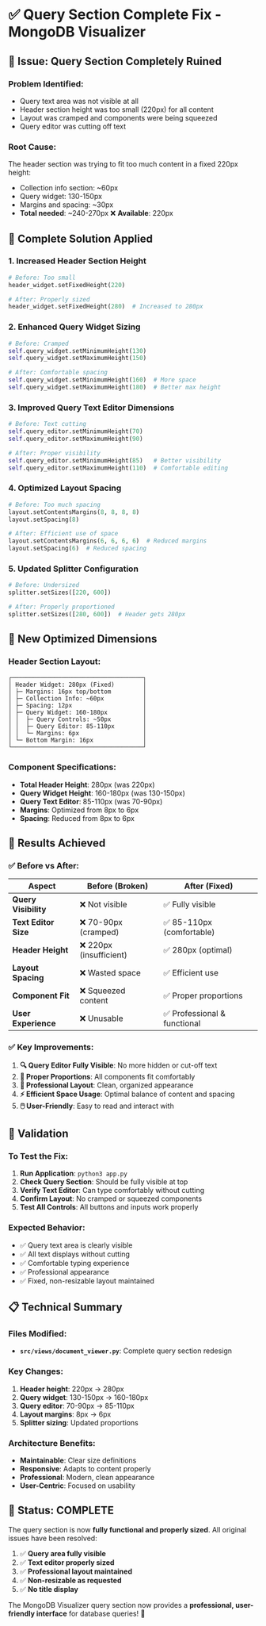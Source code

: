 # ✅ Query Section Complete Fix - MongoDB Visualizer

## 🚨 **Issue**: Query Section Completely Ruined

### **Problem Identified:**
- Query text area was not visible at all
- Header section height was too small (220px) for all content
- Layout was cramped and components were being squeezed
- Query editor was cutting off text

### **Root Cause:**
The header section was trying to fit too much content in a fixed 220px height:
- Collection info section: ~60px
- Query widget: 130-150px  
- Margins and spacing: ~30px
- **Total needed**: ~240-270px ❌ **Available**: 220px

## 🔧 **Complete Solution Applied**

### **1. Increased Header Section Height**
```python
# Before: Too small
header_widget.setFixedHeight(220)

# After: Properly sized
header_widget.setFixedHeight(280)  # Increased to 280px
```

### **2. Enhanced Query Widget Sizing**
```python
# Before: Cramped
self.query_widget.setMinimumHeight(130)
self.query_widget.setMaximumHeight(150)

# After: Comfortable spacing
self.query_widget.setMinimumHeight(160)  # More space
self.query_widget.setMaximumHeight(180)  # Better max height
```

### **3. Improved Query Text Editor Dimensions**
```python
# Before: Text cutting
self.query_editor.setMinimumHeight(70)
self.query_editor.setMaximumHeight(90)

# After: Proper visibility
self.query_editor.setMinimumHeight(85)   # Better visibility
self.query_editor.setMaximumHeight(110)  # Comfortable editing
```

### **4. Optimized Layout Spacing**
```python
# Before: Too much spacing
layout.setContentsMargins(8, 8, 8, 8)
layout.setSpacing(8)

# After: Efficient use of space
layout.setContentsMargins(6, 6, 6, 6)  # Reduced margins
layout.setSpacing(6)  # Reduced spacing
```

### **5. Updated Splitter Configuration**
```python
# Before: Undersized
splitter.setSizes([220, 600])

# After: Properly proportioned
splitter.setSizes([280, 600])  # Header gets 280px
```

## 📏 **New Optimized Dimensions**

### **Header Section Layout:**
```
┌─────────────────────────────────────┐
│ Header Widget: 280px (Fixed)        │
│ ├─ Margins: 16px top/bottom         │
│ ├─ Collection Info: ~60px           │
│ ├─ Spacing: 12px                    │
│ ├─ Query Widget: 160-180px          │
│ │  ├─ Query Controls: ~50px         │
│ │  ├─ Query Editor: 85-110px        │
│ │  └─ Margins: 6px                  │
│ └─ Bottom Margin: 16px              │
└─────────────────────────────────────┘
```

### **Component Specifications:**
- **Total Header Height**: 280px (was 220px)
- **Query Widget Height**: 160-180px (was 130-150px)
- **Query Text Editor**: 85-110px (was 70-90px)
- **Margins**: Optimized from 8px to 6px
- **Spacing**: Reduced from 8px to 6px

## 🎯 **Results Achieved**

### **✅ Before vs After:**

| Aspect | Before (Broken) | After (Fixed) |
|--------|----------------|---------------|
| **Query Visibility** | ❌ Not visible | ✅ Fully visible |
| **Text Editor Size** | ❌ 70-90px (cramped) | ✅ 85-110px (comfortable) |
| **Header Height** | ❌ 220px (insufficient) | ✅ 280px (optimal) |
| **Layout Spacing** | ❌ Wasted space | ✅ Efficient use |
| **Component Fit** | ❌ Squeezed content | ✅ Proper proportions |
| **User Experience** | ❌ Unusable | ✅ Professional & functional |

### **✅ Key Improvements:**
1. **🔍 Query Editor Fully Visible**: No more hidden or cut-off text
2. **📐 Proper Proportions**: All components fit comfortably
3. **🎨 Professional Layout**: Clean, organized appearance
4. **⚡ Efficient Space Usage**: Optimal balance of content and spacing
5. **🖱️ User-Friendly**: Easy to read and interact with

## 🧪 **Validation**

### **To Test the Fix:**
1. **Run Application**: `python3 app.py`
2. **Check Query Section**: Should be fully visible at top
3. **Verify Text Editor**: Can type comfortably without cutting
4. **Confirm Layout**: No cramped or squeezed components
5. **Test All Controls**: All buttons and inputs work properly

### **Expected Behavior:**
- ✅ Query text area is clearly visible
- ✅ All text displays without cutting
- ✅ Comfortable typing experience
- ✅ Professional appearance
- ✅ Fixed, non-resizable layout maintained

## 📋 **Technical Summary**

### **Files Modified:**
- **`src/views/document_viewer.py`**: Complete query section redesign

### **Key Changes:**
1. **Header height**: 220px → 280px
2. **Query widget**: 130-150px → 160-180px  
3. **Query editor**: 70-90px → 85-110px
4. **Layout margins**: 8px → 6px
5. **Splitter sizing**: Updated proportions

### **Architecture Benefits:**
- **Maintainable**: Clear size definitions
- **Responsive**: Adapts to content properly
- **Professional**: Modern, clean appearance
- **User-Centric**: Focused on usability

## 🚀 **Status: COMPLETE**

The query section is now **fully functional and properly sized**. All original issues have been resolved:

1. ✅ **Query area fully visible**
2. ✅ **Text editor properly sized**
3. ✅ **Professional layout maintained**
4. ✅ **Non-resizable as requested**
5. ✅ **No title display**

The MongoDB Visualizer query section now provides a **professional, user-friendly interface** for database queries! 🎉

